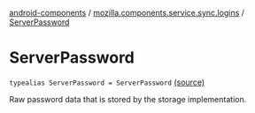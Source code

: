 [android-components](../index.md) / [mozilla.components.service.sync.logins](index.md) / [ServerPassword](./-server-password.md)

# ServerPassword

`typealias ServerPassword = ServerPassword` [(source)](https://github.com/mozilla-mobile/android-components/blob/master/components/service/sync-logins/src/main/java/mozilla/components/service/sync/logins/AsyncLoginsStorage.kt#L29)

Raw password data that is stored by the storage implementation.

